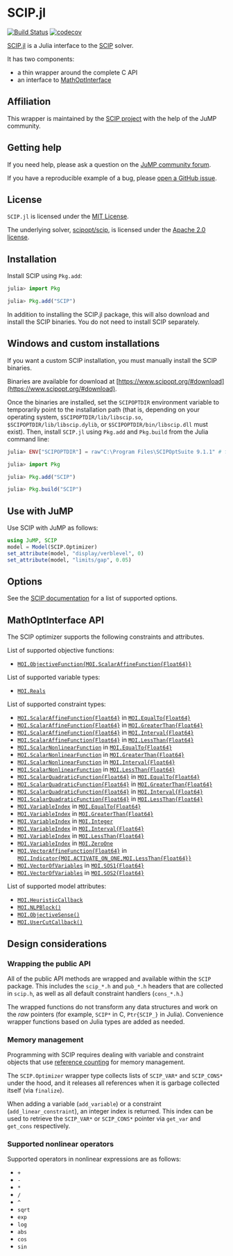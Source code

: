 # SCIP.jl

[![Build Status](https://github.com/scipopt/SCIP.jl/actions/workflows/ci.yml/badge.svg?branch=master)](https://github.com/scipopt/SCIP.jl/actions?query=workflow%3ACI)
[![codecov](https://codecov.io/gh/scipopt/SCIP.jl/branch/master/graph/badge.svg)](https://codecov.io/gh/scipopt/SCIP.jl)

[SCIP.jl](https://github.com/scipopt/SCIP.jl) is a Julia interface to the
[SCIP](https://scipopt.org) solver.

It has two components:

 - a thin wrapper around the complete C API
 - an interface to [MathOptInterface](https://github.com/jump-dev/MathOptInterface.jl)

## Affiliation

This wrapper is maintained by the [SCIP project](https://www.scipopt.org/) with
the help of the JuMP community.

## Getting help

If you need help, please ask a question on the [JuMP community forum](https://jump.dev/forum).

If you have a reproducible example of a bug, please [open a GitHub issue](https://github.com/scipopt/SCIP.jl/issues/new).

## License

`SCIP.jl` is licensed under the [MIT License](https://github.com/scipopt/SCIP.jl/blob/master/LICENSE).

The underlying solver, [scipopt/scip](https://github.com/scipopt/scip), is
licensed under the [Apache 2.0 license](https://github.com/scipopt/scip/blob/master/LICENSE).

## Installation

Install SCIP using `Pkg.add`:
```julia
julia> import Pkg

julia> Pkg.add("SCIP")
```

In addition to installing the SCIP.jl package, this will also download and
install the SCIP binaries. You do not need to install SCIP separately.

## Windows and custom installations

If you want a custom SCIP installation, you must manually install the SCIP
binaries.

Binaries are available for download at [https://www.scipopt.org/#download](https://www.scipopt.org/#download).

Once the binaries are installed, set the `SCIPOPTDIR` environment variable to
temporarily point to the installation path (that is, depending on your operating
system, `$SCIPOPTDIR/lib/libscip.so`, `$SCIPOPTDIR/lib/libscip.dylib`, or
`$SCIPOPTDIR/bin/libscip.dll` must exist). Then, install `SCIP.jl` using `Pkg.add`
and `Pkg.build` from the Julia command line:
```julia
julia> ENV["SCIPOPTDIR"] = raw"C:\Program Files\SCIPOptSuite 9.1.1" # for Windows

julia> import Pkg

julia> Pkg.add("SCIP")

julia> Pkg.build("SCIP")
```

## Use with JuMP

Use SCIP with JuMP as follows:

```julia
using JuMP, SCIP
model = Model(SCIP.Optimizer)
set_attribute(model, "display/verblevel", 0)
set_attribute(model, "limits/gap", 0.05)
```

## Options

See the [SCIP documentation](https://www.scipopt.org/doc/html/PARAMETERS.php)
for a list of supported options.

## MathOptInterface API

The SCIP optimizer supports the following constraints and attributes.

List of supported objective functions:

 * [`MOI.ObjectiveFunction{MOI.ScalarAffineFunction{Float64}}`](@ref)

List of supported variable types:

 * [`MOI.Reals`](@ref)

List of supported constraint types:

 * [`MOI.ScalarAffineFunction{Float64}`](@ref) in [`MOI.EqualTo{Float64}`](@ref)
 * [`MOI.ScalarAffineFunction{Float64}`](@ref) in [`MOI.GreaterThan{Float64}`](@ref)
 * [`MOI.ScalarAffineFunction{Float64}`](@ref) in [`MOI.Interval{Float64}`](@ref)
 * [`MOI.ScalarAffineFunction{Float64}`](@ref) in [`MOI.LessThan{Float64}`](@ref)
 * [`MOI.ScalarNonlinearFunction`](@ref) in [`MOI.EqualTo{Float64}`](@ref)
 * [`MOI.ScalarNonlinearFunction`](@ref) in [`MOI.GreaterThan{Float64}`](@ref)
 * [`MOI.ScalarNonlinearFunction`](@ref) in [`MOI.Interval{Float64}`](@ref)
 * [`MOI.ScalarNonlinearFunction`](@ref) in [`MOI.LessThan{Float64}`](@ref)
 * [`MOI.ScalarQuadraticFunction{Float64}`](@ref) in [`MOI.EqualTo{Float64}`](@ref)
 * [`MOI.ScalarQuadraticFunction{Float64}`](@ref) in [`MOI.GreaterThan{Float64}`](@ref)
 * [`MOI.ScalarQuadraticFunction{Float64}`](@ref) in [`MOI.Interval{Float64}`](@ref)
 * [`MOI.ScalarQuadraticFunction{Float64}`](@ref) in [`MOI.LessThan{Float64}`](@ref)
 * [`MOI.VariableIndex`](@ref) in [`MOI.EqualTo{Float64}`](@ref)
 * [`MOI.VariableIndex`](@ref) in [`MOI.GreaterThan{Float64}`](@ref)
 * [`MOI.VariableIndex`](@ref) in [`MOI.Integer`](@ref)
 * [`MOI.VariableIndex`](@ref) in [`MOI.Interval{Float64}`](@ref)
 * [`MOI.VariableIndex`](@ref) in [`MOI.LessThan{Float64}`](@ref)
 * [`MOI.VariableIndex`](@ref) in [`MOI.ZeroOne`](@ref)
 * [`MOI.VectorAffineFunction{Float64}`](@ref) in [`MOI.Indicator{MOI.ACTIVATE_ON_ONE,MOI.LessThan{Float64}}`](@ref)
 * [`MOI.VectorOfVariables`](@ref) in [`MOI.SOS1{Float64}`](@ref)
 * [`MOI.VectorOfVariables`](@ref) in [`MOI.SOS2{Float64}`](@ref)

List of supported model attributes:

 * [`MOI.HeuristicCallback`](@ref)
 * [`MOI.NLPBlock()`](@ref)
 * [`MOI.ObjectiveSense()`](@ref)
 * [`MOI.UserCutCallback()`](@ref)

## Design considerations

### Wrapping the public API

All of the public API methods are wrapped and available within the `SCIP`
package. This includes the `scip_*.h` and `pub_*.h` headers that are collected
in `scip.h`, as well as all default constraint handlers (`cons_*.h`.)

The wrapped functions do not transform any data structures and work on the *raw*
pointers (for example, `SCIP*` in C, `Ptr{SCIP_}` in Julia). Convenience wrapper
functions based on Julia types are added as needed.

### Memory management

Programming with SCIP requires dealing with variable and constraint objects that
use [reference counting](https://www.scipopt.org/doc/html/OBJ.php) for memory
management.

The `SCIP.Optimizer` wrapper type collects lists of `SCIP_VAR*` and `SCIP_CONS*`
under the hood, and it releases all references when it is garbage collected
itself (via `finalize`).

When adding a variable (`add_variable`) or a constraint (`add_linear_constraint`),
an integer index is returned. This index can be used to retrieve the `SCIP_VAR*`
or `SCIP_CONS*` pointer via `get_var` and `get_cons` respectively.

### Supported nonlinear operators

Supported operators in nonlinear expressions are as follows:

 * `+`
 * `-`
 * `*`
 * `/`
 * `^`
 * `sqrt`
 * `exp`
 * `log`
 * `abs`
 * `cos`
 * `sin`
